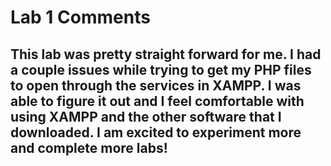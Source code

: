 # Lab 1 Comments
## This lab was pretty straight forward for me. I had a couple issues while trying to get my PHP files to open through the services in XAMPP. I was able to figure it out and I feel comfortable with using XAMPP and the other software that I downloaded. I am excited to experiment more and complete more labs!
